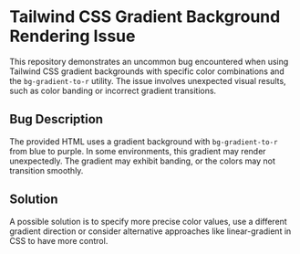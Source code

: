 # Tailwind CSS Gradient Background Rendering Issue

This repository demonstrates an uncommon bug encountered when using Tailwind CSS gradient backgrounds with specific color combinations and the `bg-gradient-to-r` utility.  The issue involves unexpected visual results, such as color banding or incorrect gradient transitions.

## Bug Description

The provided HTML uses a gradient background with `bg-gradient-to-r` from blue to purple.  In some environments, this gradient may render unexpectedly. The gradient may exhibit banding, or the colors may not transition smoothly.

## Solution

A possible solution is to specify more precise color values, use a different gradient direction or consider alternative approaches like linear-gradient in CSS to have more control.